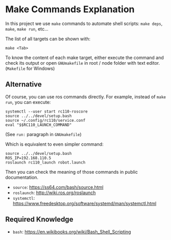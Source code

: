 # Make Commands Explanation

In this project we use `make` commands to automate shell scripts: `make deps`, `make`, `make run`, etc...

The list of all targets can be shown with:
```shell
make <Tab>
```

To know the content of each make target, either execute the command and check its output or open `GNUmakefile` in root / node folder with text editor. (`Makefile` for Windows)

## Alternative
Of course, you can use ros commands directly. For example, instead of `make run`, you can execute:
```shell
systemctl --user start rc110-roscore
source ../../devel/setup.bash
source ~/.config/rc110/service.conf
eval "$$RC110_LAUNCH_COMMAND"
```
(See `run:` paragraph in `GNUmakefile`)

Which is equivalent to even simpler command:
```shell
source ../../devel/setup.bash
ROS_IP=192.168.110.5
roslaunch rc110_launch robot.launch
```

Then you can check the meaning of those commands in public documentation.

* `source`: https://ss64.com/bash/source.html
* `roslaunch`: http://wiki.ros.org/roslaunch
* `systemctl`: https://www.freedesktop.org/software/systemd/man/systemctl.html

## Required Knowledge

* `bash`: https://en.wikibooks.org/wiki/Bash_Shell_Scripting
